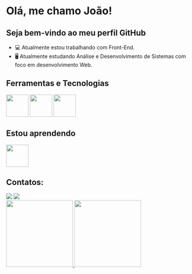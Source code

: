 # Olá, me chamo João! 
## Seja bem-vindo ao meu perfil GitHub

- 💻 Atualmente estou trabalhando com Front-End.
- 🖥 Atualmente estudando Análise e Desenvolvimento de Sistemas com foco em desenvolvimento Web.

## Ferramentas e Tecnologias
<p>
  <img src="https://cdn.jsdelivr.net/gh/devicons/devicon@latest/icons/html5/html5-original-wordmark.svg" width="60" />
  <img src="https://cdn.jsdelivr.net/gh/devicons/devicon@latest/icons/css3/css3-original-wordmark.svg" width="60" />
  <img src="https://cdn.jsdelivr.net/gh/devicons/devicon@latest/icons/javascript/javascript-original.svg" width="60" />
</p>

## Estou aprendendo
<img src="https://cdn.jsdelivr.net/gh/devicons/devicon@latest/icons/bootstrap/bootstrap-original.svg" width="60" />

## Contatos:
<div>
<a href="https://instagram.com/_.joaolopes" target="_blank"><img loading="lazy" src="https://img.shields.io/badge/-Instagram-%23E4405F?style=for-the-badge&logo=instagram&logoColor=white" target="_blank"></a>
<a href="[https://www.linkedin.com/in/seu-usuário-linkedln-aqui](https://www.linkedin.com/in/jo%C3%A3o-victor-b97221222?utm_source=share&utm_campaign=share_via&utm_content=profile&utm_medium=ios_app)" target="_blank"><img loading="lazy" src="https://img.shields.io/badge/-LinkedIn-%230077B5?style=for-the-badge&logo=linkedin&logoColor=white" target="_blank"></a>   
</div>

<div>
  <a href="https://github.com/joaolopes45">
    <img loading="lazy" height="180em" src="https://github-readme-stats.vercel.app/api/top-langs/?username=joaolopes45&layout=compact&langs_count=7&theme=dracula"/>
    <img loading="lazy" height="180em" src="https://github-readme-stats.vercel.app/api?username=joaolopes45&show_icons=true&theme=dracula&include_all_commits=true&count_private=true"/>
  </a>
</div>

          


          
          
          
          

